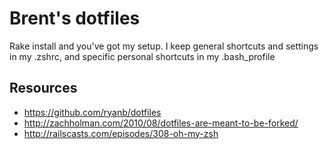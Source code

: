 # Brent's dotfiles

Rake install and you've got my setup. I keep general shortcuts and settings in my 
.zshrc, and specific personal shortcuts in my .bash_profile

## Resources

* https://github.com/ryanb/dotfiles
* http://zachholman.com/2010/08/dotfiles-are-meant-to-be-forked/
* http://railscasts.com/episodes/308-oh-my-zsh
